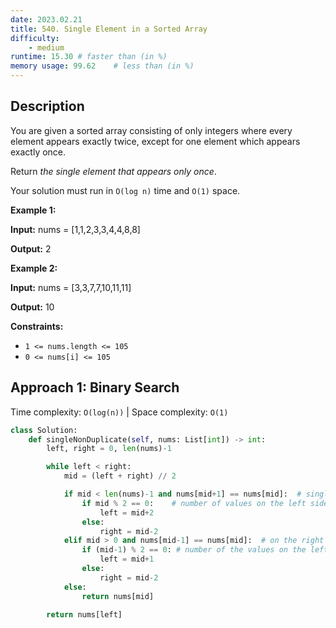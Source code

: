 ```yaml
---
date: 2023.02.21
title: 540. Single Element in a Sorted Array
difficulty:
    - medium
runtime: 15.30 # faster than (in %)
memory usage: 99.62    # less than (in %)
---
```

## Description
You are given a sorted array consisting of only integers where every element appears exactly twice, except for one element which appears exactly once.

Return *the single element that appears only once*.

Your solution must run in `O(log n)` time and `O(1)` space.

**Example 1:**

**Input:** nums = [1,1,2,3,3,4,4,8,8]

**Output:** 2

**Example 2:**

**Input:** nums = [3,3,7,7,10,11,11]

**Output:** 10

**Constraints:**


- `1 <= nums.length <= 105`
- `0 <= nums[i] <= 105`


## Approach 1: Binary Search
Time complexity: `O(log(n))`    |    Space complexity: `O(1)`


``` python
class Solution:
    def singleNonDuplicate(self, nums: List[int]) -> int:
        left, right = 0, len(nums)-1

        while left < right:
            mid = (left + right) // 2

            if mid < len(nums)-1 and nums[mid+1] == nums[mid]:  # single element on the left side
                if mid % 2 == 0:    # number of values on the left side
                    left = mid+2
                else:
                    right = mid-2
            elif mid > 0 and nums[mid-1] == nums[mid]:  # on the right side
                if (mid-1) % 2 == 0: # number of the values on the left side
                    left = mid+1
                else:
                    right = mid-2
            else:
                return nums[mid]
        
        return nums[left]
```